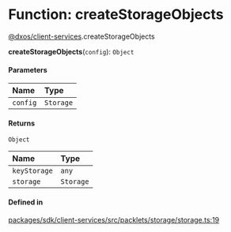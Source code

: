 # Function: createStorageObjects

[@dxos/client-services](../modules/dxos_client_services.md).createStorageObjects

**createStorageObjects**(`config`): `Object`

#### Parameters

| Name | Type |
| :------ | :------ |
| `config` | `Storage` |

#### Returns

`Object`

| Name | Type |
| :------ | :------ |
| `keyStorage` | `any` |
| `storage` | `Storage` |

#### Defined in

[packages/sdk/client-services/src/packlets/storage/storage.ts:19](https://github.com/dxos/dxos/blob/main/packages/sdk/client-services/src/packlets/storage/storage.ts#L19)
